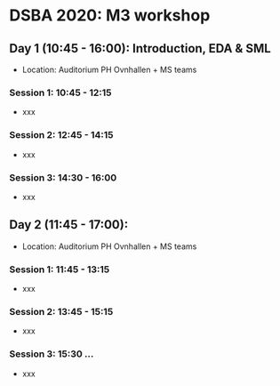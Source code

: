 # DSBA 2020: M3 workshop 

## Day 1 (10:45 - 16:00): Introduction, EDA & SML
* Location: Auditorium PH Ovnhallen + MS teams

### Session 1: 10:45 - 12:15
* xxx

### Session 2: 12:45 - 14:15
* xxx

### Session 3: 14:30 - 16:00
* xxx

## Day 2 (11:45 - 17:00): 
* Location: Auditorium PH Ovnhallen + MS teams

### Session 1: 11:45 - 13:15
* xxx

### Session 2: 13:45 - 15:15
* xxx

### Session 3: 15:30 ...
* xxx
